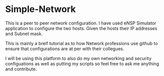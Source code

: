 # Simple-Network
This is a peer to peer network configuration.
I have used eNSP Simulator application to configure the two hosts.
Given the hosts their IP addresses and Subnet mask.


This is mainly a breif tutorial as to how Network professions use github to ensure that configurations are at per with their collegues.

I will be using this platform to also do my own networking and security configuations as well as putting my scripts so feel free to ask me anything and contribute.

